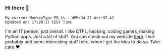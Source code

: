 ### Hi there 👋
<!-- PB START -->
```
My current MonkeyType PB is - WPM:94.21 Acc:97.42
Updated on: 17:20:17 CEST Time
```
<!-- PB END -->
I'm an IT person, just overall. I like CTFs, hacking, coding games, making Python apps. Just a lot of stuff.
You can check out my website [here](https://skill3472.github.io/).
I will probably add some interesting stuff here, when I get the idea to do so. Take care ❤️
